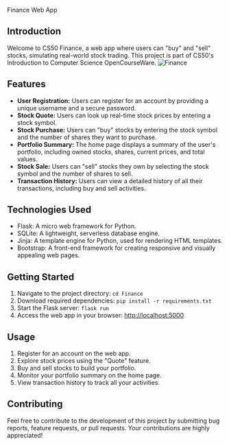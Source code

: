 Finance Web App

## Introduction

Welcome to CS50 Finance, a web app where users can "buy" and "sell" stocks, simulating real-world stock trading. This project is part of CS50's Introduction to Computer Science OpenCourseWare.
![Finance](https://cs50.harvard.edu/x/2022/psets/9/finance/finance.png)
## Features

- **User Registration:** Users can register for an account by providing a unique username and a secure password.
- **Stock Quote:** Users can look up real-time stock prices by entering a stock symbol.
- **Stock Purchase:** Users can "buy" stocks by entering the stock symbol and the number of shares they want to purchase.
- **Portfolio Summary:** The home page displays a summary of the user's portfolio, including owned stocks, shares, current prices, and total values.
- **Stock Sale:** Users can "sell" stocks they own by selecting the stock symbol and the number of shares to sell.
- **Transaction History:** Users can view a detailed history of all their transactions, including buy and sell activities.

## Technologies Used

- Flask: A micro web framework for Python.
- SQLite: A lightweight, serverless database engine.
- Jinja: A template engine for Python, used for rendering HTML templates.
- Bootstrap: A front-end framework for creating responsive and visually appealing web pages.

## Getting Started
1. Navigate to the project directory: `cd Finance`
2. Download required dependencies: `pip install -r requirements.txt`
3. Start the Flask server: `flask run`
4. Access the web app in your browser: [http://localhost:5000](http://localhost:5000)

## Usage

1. Register for an account on the web app.
2. Explore stock prices using the "Quote" feature.
3. Buy and sell stocks to build your portfolio.
4. Monitor your portfolio summary on the home page.
5. View transaction history to track all your activities.

## Contributing

Feel free to contribute to the development of this project by submitting bug reports, feature requests, or pull requests. Your contributions are highly appreciated!
